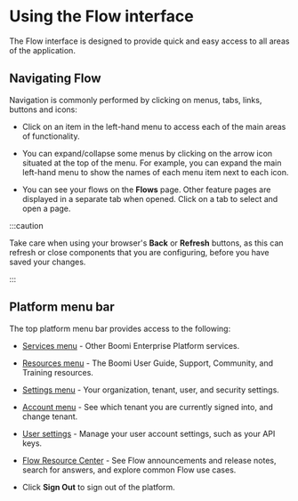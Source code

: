 # Using the Flow interface

<head>
  <meta name="guidename" content="Flow"/>
  <meta name="context" content="GUID-961595e7-b17e-40bb-a815-63c0720ee04b"/>
</head>

The Flow interface is designed to provide quick and easy access to all areas of the application.

## Navigating Flow

Navigation is commonly performed by clicking on menus, tabs, links, buttons and icons:

- Click on an item in the left-hand menu to access each of the main areas of functionality.
  
- You can expand/collapse some menus by clicking on the arrow icon situated at the top of the menu. For example, you can expand the main left-hand menu to show the names of each menu item next to each icon.
  
- You can see your flows on the **Flows** page. Other feature pages are displayed in a separate tab when opened. Click on a tab to select and open a page.

 :::caution

 Take care when using your browser's **Back** or **Refresh** buttons, as this can refresh or close components that you are configuring, before you have saved your changes.

 :::

## Platform menu bar

The top platform menu bar provides access to the following:

- [Services menu](c-flo-Platform_menu_e0438912-8d41-4ab4-8767-cc1f1a7ad739.md) - Other Boomi Enterprise Platform services.
  
- [Resources menu](c-flo-Help_menu_cb27e495-d360-4d9d-b5f9-76b1635a1670.md) - The Boomi User Guide, Support, Community, and Training resources.
  
- [Settings menu](c-flo-Settings_menu_12a0188d-00cb-4039-97bd-11f89e83f3ca.md) - Your organization, tenant, user, and security settings.
  
- [Account menu](c-flo-Tenant_menu_de6da113-3aab-4c23-aff0-5e42908b3536.md) - See which tenant you are currently signed into, and change tenant.
  
- [User settings](flo-User_Settings_a75df92d-0c13-4468-a57f-4ea66101ccd8.md) - Manage your user account settings, such as your API keys.
  
- [Flow Resource Center](c-flo-Notifications_menu_93ce52c6-9025-4e63-9f02-bc561d22c6bc.md) - See Flow announcements and release notes, search for answers, and explore common Flow use cases.

- Click **Sign Out** to sign out of the platform.

